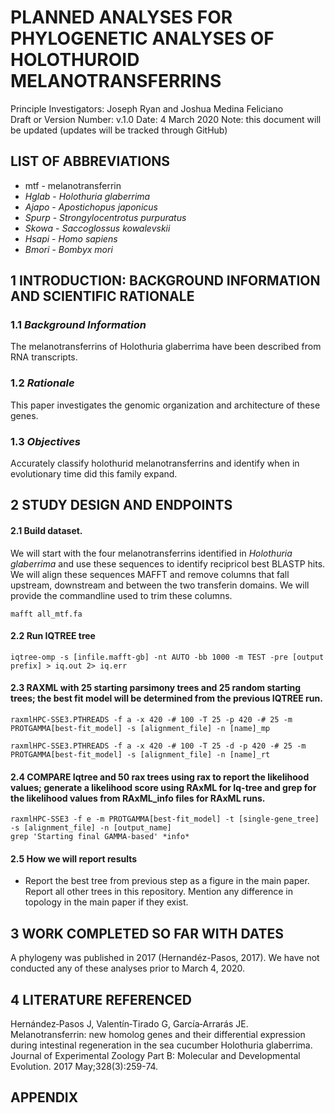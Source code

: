 # PLANNED ANALYSES FOR PHYLOGENETIC ANALYSES OF HOLOTHUROID MELANOTRANSFERRINS 
 Principle Investigators: Joseph Ryan and Joshua Medina Feliciano  
 Draft or Version Number: v.1.0
 Date: 4 March 2020
 Note: this document will be updated (updates will be tracked through GitHub)

## LIST OF ABBREVIATIONS

* mtf  - melanotransferrin
* *Hglab* - *Holothuria glaberrima*
* *Ajapo* - *Apostichopus japonicus*
* *Spurp* - *Strongylocentrotus purpuratus*
* *Skowa* - *Saccoglossus kowalevskii*
* *Hsapi* - *Homo sapiens*
* *Bmori* - *Bombyx mori*

## 1 INTRODUCTION: BACKGROUND INFORMATION AND SCIENTIFIC RATIONALE

### 1.1 _Background Information_

The melanotransferrins of Holothuria glaberrima have been described from RNA transcripts. 

### 1.2 _Rationale_

This paper investigates the genomic organization and architecture of these genes.

### 1.3 _Objectives_

Accurately classify holothurid melanotransferrins and identify when in evolutionary time did this family expand.

## 2 STUDY DESIGN AND ENDPOINTS

#### 2.1 Build dataset.

We will start with the four melanotransferrins identified in *Holothuria glaberrima* and use these sequences to identify recipricol best BLASTP hits. We will align these sequences MAFFT and remove columns that fall upstream, downstream and between the two transferin domains. We will provide the commandline used to trim these columns. 

```
mafft all_mtf.fa
```

#### 2.2 Run IQTREE tree

```
iqtree-omp -s [infile.mafft-gb] -nt AUTO -bb 1000 -m TEST -pre [output prefix] > iq.out 2> iq.err
```

#### 2.3  RAXML with 25 starting parsimony trees and 25 random starting trees; the best fit model will be determined from the previous IQTREE run.

```
raxmlHPC-SSE3.PTHREADS -f a -x 420 -# 100 -T 25 -p 420 -# 25 -m PROTGAMMA[best-fit_model] -s [alignment_file] -n [name]_mp
```
```
raxmlHPC-SSE3.PTHREADS -f a -x 420 -# 100 -T 25 -d -p 420 -# 25 -m PROTGAMMA[best-fit_model] -s [alignment_file] -n [name]_rt
```

#### 2.4 COMPARE Iqtree and 50 rax trees using rax to report the likelihood values; generate a likelihood score using RAxML for Iq-tree and grep for the likelihood values from RAxML_info files for RAxML runs.

```
raxmlHPC-SSE3 -f e -m PROTGAMMA[best-fit_model] -t [single-gene_tree] -s [alignment_file] -n [output_name]
grep 'Starting final GAMMA-based' *info*
```

#### 2.5 How we will report results

* Report the best tree from previous step as a figure in the main paper. Report all other trees in this repository. Mention any difference in topology in the main paper if they exist.

## 3 WORK COMPLETED SO FAR WITH DATES

A phylogeny was published in 2017 (Hernandéz-Pasos, 2017). We have not conducted any of these analyses prior to March 4, 2020.

## 4 LITERATURE REFERENCED

Hernández‐Pasos J, Valentín‐Tirado G, García‐Arrarás JE. Melanotransferrin: new homolog genes and their differential expression during intestinal regeneration in the sea cucumber Holothuria glaberrima. Journal of Experimental Zoology Part B: Molecular and Developmental Evolution. 2017 May;328(3):259-74.

## APPENDIX


